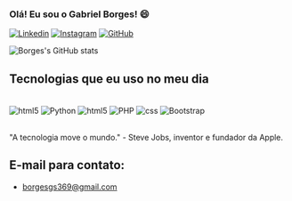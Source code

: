 ### Olá! Eu sou o Gabriel Borges! 😄

[![Linkedin](https://img.shields.io/badge/LinkedIn-0077B5?style=for-the-badge&logo=linkedin&logoColor=white)](https://www.linkedin.com/in/gabriel-de-souza-borges/)
[![Instagram](https://img.shields.io/badge/Instagram-E4405F?style=for-the-badge&logo=instagram&logoColor=white)](https://www.instagram.com/borgexzz_?igsh=MWM1czBvc3k5OXhlbw==)
[![GitHub](https://img.shields.io/badge/GitHub-100000?style=for-the-badge&logo=github&logoColor=white)](https://github.com/Gabriel-Borges12)



![Borges's GitHub stats](https://github-readme-stats.vercel.app/api?username=Gabriel-Borges12&show_icons=true&theme=tokyonight)

## Tecnologias que eu uso no meu dia 

<div style="display: inline_block"><br/> 
    <img align="center" alt="html5" src="https://img.shields.io/badge/HTML5-E34F26?style=for-the-badge&logo=html5&logoColor=white">
    <img align="center" alt="Python" src="https://img.shields.io/badge/Python-3776AB?style=for-the-badge&logo=python&logoColor=white">
     <img align="center" alt="html5" src="https://img.shields.io/badge/JavaScript-F7DF1E?style=for-the-badge&logo=javascript&logoColor=black">
    <img align="center" alt="PHP" src="https://img.shields.io/badge/PHP-777BB4?style=for-the-badge&logo=php&logoColor=white">
    <img align="center" alt="css" src="https://img.shields.io/badge/CSS3-1572B6?style=for-the-badge&logo=css3&logoColor=white">
    <img align="center" alt="Bootstrap" src="https://img.shields.io/badge/Bootstrap-563D7C?style=for-the-badge&logo=bootstrap&logoColor=white">
</div> <br/>

"A tecnologia move o mundo." - Steve Jobs, inventor e fundador da Apple.

## E-mail para contato: 

- borgesgs369@gmail.com
